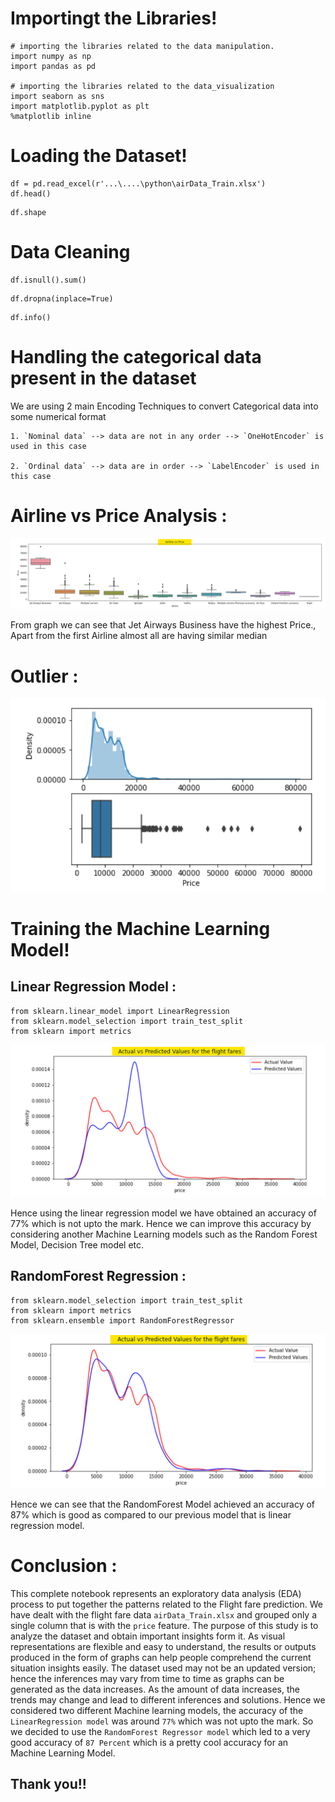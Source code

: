 # Importingt the Libraries!
```
# importing the libraries related to the data manipulation.
import numpy as np
import pandas as pd

# importing the libraries related to the data_visualization
import seaborn as sns
import matplotlib.pyplot as plt
%matplotlib inline
```

# Loading the Dataset!
```
df = pd.read_excel(r'...\....\python\airData_Train.xlsx')
df.head()
```
```
df.shape
```

# Data Cleaning 

```
df.isnull().sum()
```
```
df.dropna(inplace=True)
```
```
df.info()
```

# Handling the categorical data present in the dataset

We are using 2 main Encoding Techniques to convert Categorical data into some numerical format
```
1. `Nominal data` --> data are not in any order --> `OneHotEncoder` is used in this case
   
2. `Ordinal data` --> data are in order --> `LabelEncoder` is used in this case
```

# Airline vs Price Analysis :

![Image of airline vs price](https://github.com/samarth3557/Flight-Fare-Prediction-using-ML-model/blob/main/Images/Airline%20vs%20price.png)

From graph we can see that Jet Airways Business have the highest Price., Apart from the first Airline almost all are having similar median

# Outlier :

![Image of outliers](https://github.com/samarth3557/Flight-Fare-Prediction-using-ML-model/blob/main/Images/outliers.png)

# Training the Machine Learning Model!
## Linear Regression Model :
```
from sklearn.linear_model import LinearRegression
from sklearn.model_selection import train_test_split
from sklearn import metrics
```

![Image of LinearRegression](https://github.com/samarth3557/Flight-Fare-Prediction-using-ML-model/blob/main/Images/LinearRegression.png)

Hence using the linear regression model we have obtained an accuracy of 77% which is not upto the mark. Hence we can improve this accuracy by considering another Machine Learning models such as the Random Forest Model, Decision Tree model etc.

## RandomForest Regression :
```
from sklearn.model_selection import train_test_split
from sklearn import metrics
from sklearn.ensemble import RandomForestRegressor
```

![Image of RandomforestRegression](https://github.com/samarth3557/Flight-Fare-Prediction-using-ML-model/blob/main/Images/RandomForest%20Regression.png)

Hence we can see that the RandomForest Model achieved an accuracy of 87% which is good as compared to our previous model that is linear regression model.

# Conclusion :
   This complete notebook represents an exploratory data analysis (EDA) process to put together the patterns related to the Flight fare prediction. We have dealt with the flight fare data ```airData_Train.xlsx``` and grouped only a single column that is with the ```price``` feature. The purpose of this study is to analyze the dataset and obtain important insights form it. As visual representations are flexible and easy to understand, the results or outputs produced in the form of graphs can help people comprehend the current situation insights easily. The dataset used may not be an updated version; hence the inferences may vary from time to time as graphs can be generated as the data increases. As the amount of data increases, the trends may change and lead to different inferences and solutions. Hence we considered two different Machine learning models, the accuracy of the ```LinearRegression model``` was around ```77%``` which was not upto the mark. So we decided to use the ```RandomForest Regressor model``` which led to a very good accuracy of ```87 Percent``` which is a pretty cool accuracy for an Machine Learning Model.
   

## Thank you!!






